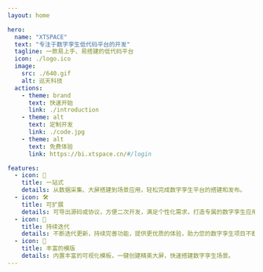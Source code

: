 ```yaml
---
layout: home

hero:
  name: "XTSPACE"
  text: "专注于数字孪生低代码平台的开发"
  tagline: 一款易上手、易搭建的低代码平台
  icon: ./logo.ico
  image:
    src: ./640.gif
    alt: 巡天科技
  actions:
    - theme: brand
      text: 快速开始
      link: ./introduction
    - theme: alt
      text: 定制开发
      link: ./code.jpg
    - theme: alt
      text: 免费体验
      link: https://bi.xtspace.cn/#/login

features:
  - icon: 🚀
    title: 一站式
    details: 从数据采集、大屏搭建到场景应用，轻松完成数字孪生平台的搭建和发布。
  - icon: 🛠️
    title: 可扩展
    details: 可导出源码或协议，方便二次开发，满足个性化需求，打造专属的数字孪生应用。
  - icon: 📝
    title: 持续迭代
    details: 不断迭代更新，持续完善功能，提供更优质的体验，助力您的数字孪生项目不断升级。
  - icon: 🔮
    title: 丰富的模版
    details: 内置丰富的可视化模板，一键创建精美大屏，快速搭建数字孪生场景。
---
```


